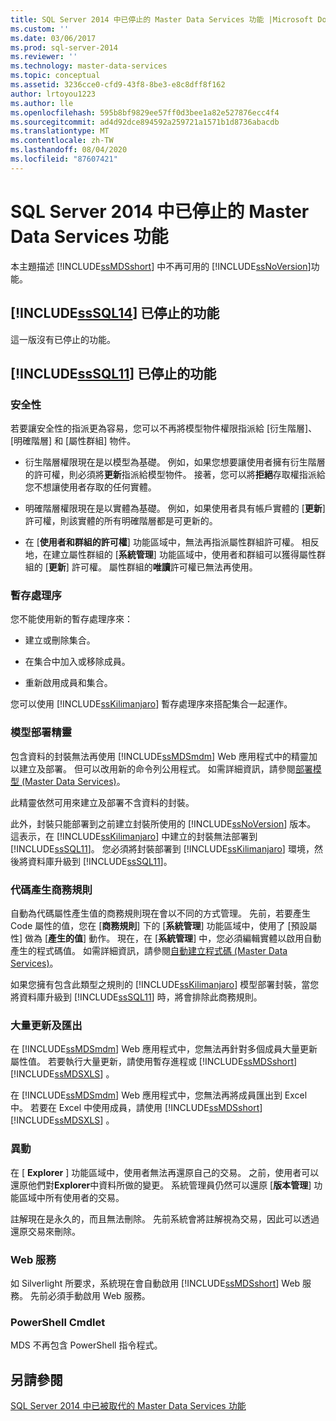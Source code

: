 ```yaml
---
title: SQL Server 2014 中已停止的 Master Data Services 功能 |Microsoft Docs
ms.custom: ''
ms.date: 03/06/2017
ms.prod: sql-server-2014
ms.reviewer: ''
ms.technology: master-data-services
ms.topic: conceptual
ms.assetid: 3236cce0-cfd9-43f8-8be3-e8c8dff8f162
author: lrtoyou1223
ms.author: lle
ms.openlocfilehash: 595b8bf9829ee57ff0d3bee1a82e527876ecc4f4
ms.sourcegitcommit: ad4d92dce894592a259721a1571b1d8736abacdb
ms.translationtype: MT
ms.contentlocale: zh-TW
ms.lasthandoff: 08/04/2020
ms.locfileid: "87607421"
---
```

# <a name="discontinued-master-data-services-features-in-sql-server-2014"></a>SQL Server 2014 中已停止的 Master Data Services 功能
  本主題描述 [!INCLUDE[ssMDSshort](../includes/ssmdsshort-md.md)] 中不再可用的 [!INCLUDE[ssNoVersion](../includes/ssnoversion-md.md)]功能。  
  
## <a name="sssql14-discontinued-features"></a>[!INCLUDE[ssSQL14](../includes/sssql14-md.md)] 已停止的功能  
 這一版沒有已停止的功能。  
  
## <a name="sssql11-discontinued-features"></a>[!INCLUDE[ssSQL11](../includes/sssql11-md.md)] 已停止的功能  
  
### <a name="security"></a>安全性  
 若要讓安全性的指派更為容易，您可以不再將模型物件權限指派給 [衍生階層]、[明確階層] 和 [屬性群組] 物件。  
  
-   衍生階層權限現在是以模型為基礎。 例如，如果您想要讓使用者擁有衍生階層的許可權，則必須將**更新**指派給模型物件。 接著，您可以將**拒絕**存取權指派給您不想讓使用者存取的任何實體。  
  
-   明確階層權限現在是以實體為基礎。 例如，如果使用者具有帳戶實體的 [**更新**] 許可權，則該實體的所有明確階層都是可更新的。  
  
-   在 [**使用者和群組的許可權**] 功能區域中，無法再指派屬性群組許可權。 相反地，在建立屬性群組的 [**系統管理**] 功能區域中，使用者和群組可以獲得屬性群組的 [**更新**] 許可權。 屬性群組的**唯讀**許可權已無法再使用。  
  
### <a name="staging-process"></a>暫存處理序  
 您不能使用新的暫存處理序來：  
  
-   建立或刪除集合。  
  
-   在集合中加入或移除成員。  
  
-   重新啟用成員和集合。  
  
 您可以使用 [!INCLUDE[ssKilimanjaro](../includes/sskilimanjaro-md.md)] 暫存處理序來搭配集合一起運作。  
  
### <a name="model-deployment-wizard"></a>模型部署精靈  
 包含資料的封裝無法再使用 [!INCLUDE[ssMDSmdm](../includes/ssmdsmdm-md.md)] Web 應用程式中的精靈加以建立及部署。 但可以改用新的命令列公用程式。 如需詳細資訊，請參閱[部署模型 &#40;Master Data Services&#41;](deploying-models-master-data-services.md)。  
  
 此精靈依然可用來建立及部署不含資料的封裝。  
  
 此外，封裝只能部署到之前建立封裝所使用的 [!INCLUDE[ssNoVersion](../includes/ssnoversion-md.md)] 版本。 這表示，在 [!INCLUDE[ssKilimanjaro](../includes/sskilimanjaro-md.md)] 中建立的封裝無法部署到 [!INCLUDE[ssSQL11](../includes/sssql11-md.md)]。 您必須將封裝部署到 [!INCLUDE[ssKilimanjaro](../includes/sskilimanjaro-md.md)] 環境，然後將資料庫升級到 [!INCLUDE[ssSQL11](../includes/sssql11-md.md)]。  
  
### <a name="code-generation-business-rules"></a>代碼產生商務規則  
 自動為代碼屬性產生值的商務規則現在會以不同的方式管理。 先前，若要產生 Code 屬性的值，您在 [**商務規則**] 下的 [**系統管理**] 功能區域中，使用了 [預設屬性] 做為 [**產生的值**] 動作。 現在，在 [**系統管理**] 中，您必須編輯實體以啟用自動產生的程式碼值。 如需詳細資訊，請參閱[自動建立程式碼 &#40;Master Data Services&#41;](automatic-code-creation-master-data-services.md)。  
  
 如果您擁有包含此類型之規則的 [!INCLUDE[ssKilimanjaro](../includes/sskilimanjaro-md.md)] 模型部署封裝，當您將資料庫升級到 [!INCLUDE[ssSQL11](../includes/sssql11-md.md)] 時，將會排除此商務規則。  
  
### <a name="bulk-updates-and-exporting"></a>大量更新及匯出  
 在 [!INCLUDE[ssMDSmdm](../includes/ssmdsmdm-md.md)] Web 應用程式中，您無法再針對多個成員大量更新屬性值。 若要執行大量更新，請使用暫存進程或 [!INCLUDE[ssMDSshort](../includes/ssmdsshort-md.md)] [!INCLUDE[ssMDSXLS](../includes/ssmdsxls-md.md)] 。  
  
 在 [!INCLUDE[ssMDSmdm](../includes/ssmdsmdm-md.md)] Web 應用程式中，您無法再將成員匯出到 Excel 中。 若要在 Excel 中使用成員，請使用 [!INCLUDE[ssMDSshort](../includes/ssmdsshort-md.md)] [!INCLUDE[ssMDSXLS](../includes/ssmdsxls-md.md)] 。  
  
### <a name="transactions"></a>異動  
 在 [ **Explorer** ] 功能區域中，使用者無法再還原自己的交易。 之前，使用者可以還原他們對**Explorer**中資料所做的變更。 系統管理員仍然可以還原 [**版本管理**] 功能區域中所有使用者的交易。  
  
 註解現在是永久的，而且無法刪除。 先前系統會將註解視為交易，因此可以透過還原交易來刪除。  
  
### <a name="web-service"></a>Web 服務  
 如 Silverlight 所要求，系統現在會自動啟用 [!INCLUDE[ssMDSshort](../includes/ssmdsshort-md.md)] Web 服務。 先前必須手動啟用 Web 服務。  
  
### <a name="powershell-cmdlets"></a>PowerShell Cmdlet  
 MDS 不再包含 PowerShell 指令程式。  
  
## <a name="see-also"></a>另請參閱  
 [SQL Server 2014 中已被取代的 Master Data Services 功能](deprecated-master-data-services-features.md)  
  
  
